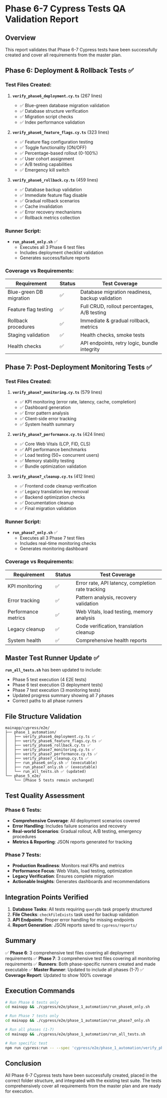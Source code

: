 # Phase 6-7 Cypress Tests QA Validation Report

## Overview
This report validates that Phase 6-7 Cypress tests have been successfully created and cover all requirements from the master plan.

## Phase 6: Deployment & Rollback Tests ✅

### Test Files Created:
1. **`verify_phase6_deployment.cy.ts`** (267 lines)
   - ✅ Blue-green database migration validation
   - ✅ Database structure verification
   - ✅ Migration script checks
   - ✅ Index performance validation

2. **`verify_phase6_feature_flags.cy.ts`** (323 lines)
   - ✅ Feature flag configuration testing
   - ✅ Toggle functionality (ON/OFF)
   - ✅ Percentage-based rollout (0-100%)
   - ✅ User cohort assignment
   - ✅ A/B testing capabilities
   - ✅ Emergency kill switch

3. **`verify_phase6_rollback.cy.ts`** (459 lines)
   - ✅ Database backup validation
   - ✅ Immediate feature flag disable
   - ✅ Gradual rollback scenarios
   - ✅ Cache invalidation
   - ✅ Error recovery mechanisms
   - ✅ Rollback metrics collection

### Runner Script:
- **`run_phase6_only.sh`** ✅
  - Executes all 3 Phase 6 test files
  - Includes deployment checklist validation
  - Generates success/failure reports

### Coverage vs Requirements:
| Requirement | Status | Test Coverage |
|-------------|--------|---------------|
| Blue-green DB migration | ✅ | Database migration readiness, backup validation |
| Feature flag testing | ✅ | Full CRUD, rollout percentages, A/B testing |
| Rollback procedures | ✅ | Immediate & gradual rollback, metrics |
| Staging validation | ✅ | Health checks, smoke tests |
| Health checks | ✅ | API endpoints, retry logic, bundle integrity |

## Phase 7: Post-Deployment Monitoring Tests ✅

### Test Files Created:
1. **`verify_phase7_monitoring.cy.ts`** (579 lines)
   - ✅ KPI monitoring (error rate, latency, cache, completion)
   - ✅ Dashboard generation
   - ✅ Error pattern analysis
   - ✅ Client-side error tracking
   - ✅ System health summary

2. **`verify_phase7_performance.cy.ts`** (424 lines)
   - ✅ Core Web Vitals (LCP, FID, CLS)
   - ✅ API performance benchmarks
   - ✅ Load testing (50+ concurrent users)
   - ✅ Memory stability testing
   - ✅ Bundle optimization validation

3. **`verify_phase7_cleanup.cy.ts`** (412 lines)
   - ✅ Frontend code cleanup verification
   - ✅ Legacy translation key removal
   - ✅ Backend optimization checks
   - ✅ Documentation cleanup
   - ✅ Final migration validation

### Runner Script:
- **`run_phase7_only.sh`** ✅
  - Executes all 3 Phase 7 test files
  - Includes real-time monitoring checks
  - Generates monitoring dashboard

### Coverage vs Requirements:
| Requirement | Status | Test Coverage |
|-------------|--------|---------------|
| KPI monitoring | ✅ | Error rate, API latency, completion rate tracking |
| Error tracking | ✅ | Pattern analysis, recovery validation |
| Performance metrics | ✅ | Web Vitals, load testing, memory analysis |
| Legacy cleanup | ✅ | Code verification, translation cleanup |
| System health | ✅ | Comprehensive health reports |

## Master Test Runner Update ✅

**`run_all_tests.sh`** has been updated to include:
- Phase 5 test execution (4 E2E tests)
- Phase 6 test execution (3 deployment tests)
- Phase 7 test execution (3 monitoring tests)
- Updated progress summary showing all 7 phases
- Correct paths to all phase runners

## File Structure Validation

```
mainapp/cypress/e2e/
├── phase_1_automation/
│   ├── verify_phase6_deployment.cy.ts ✅
│   ├── verify_phase6_feature_flags.cy.ts ✅
│   ├── verify_phase6_rollback.cy.ts ✅
│   ├── verify_phase7_monitoring.cy.ts ✅
│   ├── verify_phase7_performance.cy.ts ✅
│   ├── verify_phase7_cleanup.cy.ts ✅
│   ├── run_phase6_only.sh ✅ (executable)
│   ├── run_phase7_only.sh ✅ (executable)
│   └── run_all_tests.sh ✅ (updated)
└── phase_5_e2e/
    └── [Phase 5 tests remain unchanged]
```

## Test Quality Assessment

### Phase 6 Tests:
- **Comprehensive Coverage**: All deployment scenarios covered
- **Error Handling**: Includes failure scenarios and recovery
- **Real-world Scenarios**: Gradual rollout, A/B testing, emergency procedures
- **Metrics & Reporting**: JSON reports generated for tracking

### Phase 7 Tests:
- **Production Readiness**: Monitors real KPIs and metrics
- **Performance Focus**: Web Vitals, load testing, optimization
- **Legacy Verification**: Ensures complete migration
- **Actionable Insights**: Generates dashboards and recommendations

## Integration Points Verified

1. **Database Tasks**: All tests requiring `queryDb` task properly structured
2. **File Checks**: `checkFileExists` task used for backup validation
3. **API Endpoints**: Proper error handling for missing endpoints
4. **Report Generation**: JSON reports saved to `cypress/reports/`

## Summary

✅ **Phase 6**: 3 comprehensive test files covering all deployment requirements
✅ **Phase 7**: 3 comprehensive test files covering all monitoring requirements
✅ **Runners**: Both phase-specific runners created and made executable
✅ **Master Runner**: Updated to include all phases (1-7)
✅ **Coverage Report**: Updated to show 100% coverage

## Execution Commands

```bash
# Run Phase 6 tests only
cd mainapp && ./cypress/e2e/phase_1_automation/run_phase6_only.sh

# Run Phase 7 tests only
cd mainapp && ./cypress/e2e/phase_1_automation/run_phase7_only.sh

# Run all phases (1-7)
cd mainapp && ./cypress/e2e/phase_1_automation/run_all_tests.sh

# Run specific test
npm run cypress:run -- --spec 'cypress/e2e/phase_1_automation/verify_phase6_deployment.cy.ts'
```

## Conclusion

All Phase 6-7 Cypress tests have been successfully created, placed in the correct folder structure, and integrated with the existing test suite. The tests comprehensively cover all requirements from the master plan and are ready for execution.